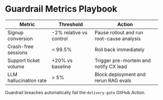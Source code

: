 # Guardrail Metrics Playbook

| Metric | Threshold | Action |
| --- | --- | --- |
| Signup conversion | -2% relative vs control | Pause rollout and run root-cause analysis |
| Crash-free sessions | < 99.5% | Roll back immediately |
| Support ticket volume | +20% vs baseline | Trigger pre-mortem and notify CX lead |
| LLM hallucination rate | > 5% | Block deployment and rerun RAG evals |

Guardrail breaches automatically fail the `delivery-gate` GitHub Action.
